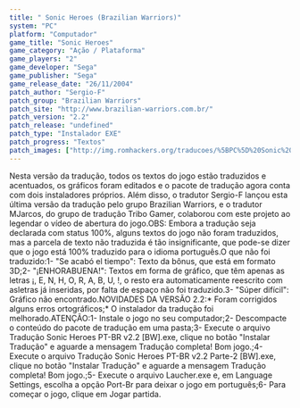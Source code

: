 ```yaml
---
title: " Sonic Heroes (Brazilian Warriors)"
system: "PC"
platform: "Computador"
game_title: "Sonic Heroes"
game_category: "Ação / Plataforma"
game_players: "2"
game_developer: "Sega"
game_publisher: "Sega"
game_release_date: "26/11/2004"
patch_author: "Sergio-F"
patch_group: "Brazilian Warriors"
patch_site: "http://www.brazilian-warriors.com.br/"
patch_version: "2.2"
patch_release: "undefined"
patch_type: "Instalador EXE"
patch_progress: "Textos"
patch_images: ["http://img.romhackers.org/traducoes/%5BPC%5D%20Sonic%20Heroes%20-%20Brazilian%20Warriors%20-%201.jpg","http://img.romhackers.org/traducoes/%5BPC%5D%20Sonic%20Heroes%20-%20Brazilian%20Warriors%20-%202.jpg","http://img.romhackers.org/traducoes/%5BPC%5D%20Sonic%20Heroes%20-%20Brazilian%20Warriors%20-%203.jpg"]
---
```

Nesta versão da tradução, todos os textos do jogo estão traduzidos e acentuados, os gráficos foram editados e o pacote de tradução agora conta com dois instaladores próprios. Além disso, o tradutor Sergio-F lançou esta última versão da tradução pelo grupo Brazilian Warriors, e o tradutor MJarcos, do grupo de tradução Tribo Gamer, colaborou com este projeto ao legendar o vídeo de abertura do jogo.OBS: Embora a tradução seja declarada com status 100%, alguns textos do jogo não foram traduzidos, mas a parcela de texto não traduzida é tão insignificante, que pode-se dizer que o jogo está 100% traduzido para o idioma português.O que não foi traduzido:1- "Se acabó el tiempo": Texto da bônus, que está em formato 3D;2- "¡ENHORABUENA!": Textos em forma de gráfico, que têm apenas as letras ¡, E, N, H, O, R, A, B, U, !, o resto era automaticamente reescrito com asletras já inseridas, por falta de espaço não foi traduzido.3- "Súper difícil": Gráfico não encontrado.NOVIDADES DA VERSÃO 2.2:* Foram corrigidos alguns erros ortográficos;* O instalador da tradução foi melhorado.ATENÇÃO:1- Instale o jogo no seu computador;2- Descompacte o conteúdo do pacote de tradução em uma pasta;3- Execute o arquivo Tradução Sonic Heroes PT-BR v2.2 [BW].exe, clique no botão "Instalar Tradução" e aguarde a mensagem Tradução completa! Bom jogo.;4- Execute o arquivo Tradução Sonic Heroes PT-BR v2.2 Parte-2 [BW].exe, clique no botão "Instalar Tradução" e aguarde a mensagem Tradução completa! Bom jogo.;5- Execute o arquivo Laucher.exe e, em Language Settings, escolha a opção Port-Br para deixar o jogo em português;6- Para começar o jogo, clique em Jogar partida.